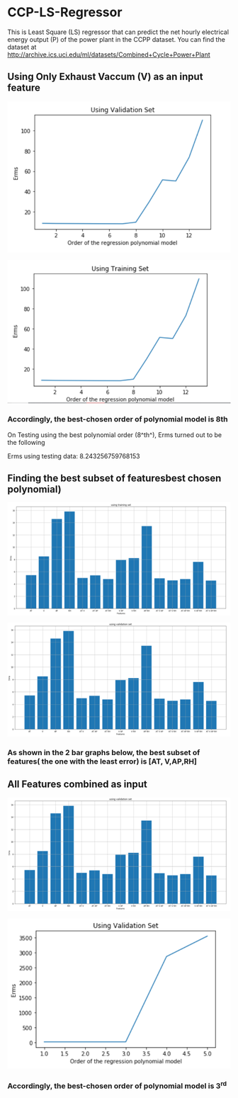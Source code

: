 
# CCP-LS-Regressor
This is Least Square (LS) regressor that can predict the net hourly electrical energy output (P) of the power plant in the CCPP dataset. You can find the dataset at http://archive.ics.uci.edu/ml/datasets/Combined+Cycle+Power+Plant


## Using Only Exhaust Vaccum (V) as an input feature

![](media/image2.png)

![](media/image3.png)

### Accordingly, the best-chosen order of polynomial model is 8th

On Testing using the best polynomial order (8^th^), Erms turned out to
be the following

Erms using testing data: 8.243256759768153

## Finding the best subset of featuresbest chosen polynomial)

![](media/image4.png)


![](media/image5.png)

### As shown in the 2 bar graphs below, the best subset of features( the one with the least error) is \[AT, V,AP,RH\]


## All Features combined as input

![](media/image5.png)

![](media/image7.png)

### Accordingly, the best-chosen order of polynomial model is 3<sup>rd</sup> 



